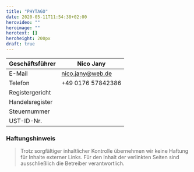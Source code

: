 ```yaml
---
title: "PHYTAGO"
date: 2020-05-11T11:54:38+02:00
herovideo: ""
heroimage: ""
herotext: []
heroheight: 200px
draft: true
---
```


Geschäftsführer | Nico Jany
-|-
E-Mail          | nico.jany@web.de
Telefon         | +49 0176 57842386
Registergericht |
Handelsregister |
Steuernummer    |
UST-ID-Nr.      |

### Haftungshinweis

> Trotz sorgfältiger inhaltlicher Kontrolle übernehmen
> wir keine Haftung für Inhalte externer Links. Für den Inhalt der
> verlinkten Seiten sind ausschließlich die Betreiber verantwortlich.
